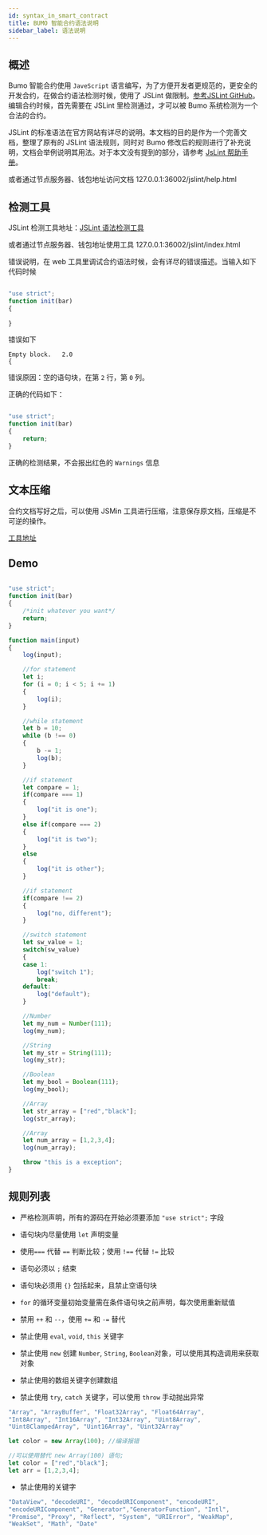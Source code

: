 ```yaml
---
id: syntax_in_smart_contract
title: BUMO 智能合约语法说明
sidebar_label: 语法说明
---
```


## 概述
Bumo 智能合约使用 `JaveScript` 语言编写，为了方便开发者更规范的，更安全的开发合约，在做合约语法检测时候，使用了 JSLint 做限制。[参考JSLint GitHub](./)。编辑合约时候，首先需要在 JSLint 里检测通过，才可以被 Bumo 系统检测为一个合法的合约。

JSLint 的标准语法在官方网站有详尽的说明。本文档的目的是作为一个完善文档，整理了原有的 JSLint 语法规则，同时对 Bumo 修改后的规则进行了补充说明，文档会举例说明其用法。对于本文没有提到的部分，请参考 [JsLint 帮助手册](http://jslint.bumocdn.com/help.html)。

或者通过节点服务器、钱包地址访问文档 127.0.0.1:36002/jslint/help.html

## 检测工具
   JSLint 检测工具地址：[JSLint 语法检测工具](http://jslint.bumocdn.com "JSLint 语法检测工具")

   或者通过节点服务器、钱包地址使用工具 127.0.0.1:36002/jslint/index.html

错误说明，在 web 工具里调试合约语法时候，会有详尽的错误描述。当输入如下代码时候

```javascript

"use strict";
function init(bar)
{
    
}
```

错误如下

```
Empty block.   2.0
{
```

错误原因：空的语句块，在第 `2` 行，第 `0` 列。

正确的代码如下：

```javascript

"use strict";
function init(bar)
{
    return;    
}
```

正确的检测结果，不会报出红色的 `Warnings` 信息

## 文本压缩
合约文档写好之后，可以使用 JSMin 工具进行压缩，注意保存原文档，压缩是不可逆的操作。

[工具地址](../../../deploy/jsmin/)

## Demo
```javascript

"use strict";
function init(bar)
{
    /*init whatever you want*/
    return;
}

function main(input) 
{
    log(input);

    //for statement
    let i;
    for (i = 0; i < 5; i += 1) 
    {
        log(i);
    }

    //while statement
    let b = 10;
    while (b !== 0) 
    {
        b -= 1;
        log(b);
    }

    //if statement
    let compare = 1;
    if(compare === 1)
    {
        log("it is one");
    }
    else if(compare === 2)
    {
        log("it is two");
    }
    else
    {
        log("it is other");
    }

    //if statement
    if(compare !== 2)
    {
        log("no, different");
    }

    //switch statement
    let sw_value = 1;
    switch(sw_value)
    {
    case 1:
        log("switch 1");
        break;
    default:
        log("default");
    }

    //Number
    let my_num = Number(111);
    log(my_num);

    //String
    let my_str = String(111);
    log(my_str);

    //Boolean
    let my_bool = Boolean(111);
    log(my_bool);

    //Array
    let str_array = ["red","black"]; 
    log(str_array);

    //Array
    let num_array = [1,2,3,4];
    log(num_array);

    throw "this is a exception";
}
```

## 规则列表
 
- 严格检测声明，所有的源码在开始必须要添加 `"use strict";` 字段

- 语句块内尽量使用 `let` 声明变量

- 使用`===` 代替 `==` 判断比较；使用 `!==` 代替 `!=` 比较

- 语句必须以 `;` 结束

- 语句块必须用 `{}` 包括起来，且禁止空语句块

- `for` 的循环变量初始变量需在条件语句块之前声明，每次使用重新赋值

- 禁用 `++` 和 `--`，使用 `+=` 和 `-=` 替代

- 禁止使用 `eval`, `void`, `this` 关键字

- 禁止使用 `new` 创建 `Number`, `String`, `Boolean`对象，可以使用其构造调用来获取对象

- 禁止使用的数组关键字创建数组

- 禁止使用 `try`, `catch` 关键字，可以使用 `throw` 手动抛出异常

```javascript
"Array", "ArrayBuffer", "Float32Array", "Float64Array", 
"Int8Array", "Int16Array", "Int32Array", "Uint8Array", 
"Uint8ClampedArray", "Uint16Array", "Uint32Array"

let color = new Array(100); //编译报错

//可以使用替代 new Array(100) 语句;
let color = ["red","black"]; 
let arr = [1,2,3,4];
```

- 禁止使用的关键字
```javascript
"DataView", "decodeURI", "decodeURIComponent", "encodeURI", 
"encodeURIComponent", "Generator","GeneratorFunction", "Intl", 
"Promise", "Proxy", "Reflect", "System", "URIError", "WeakMap", 
"WeakSet", "Math", "Date"
```
